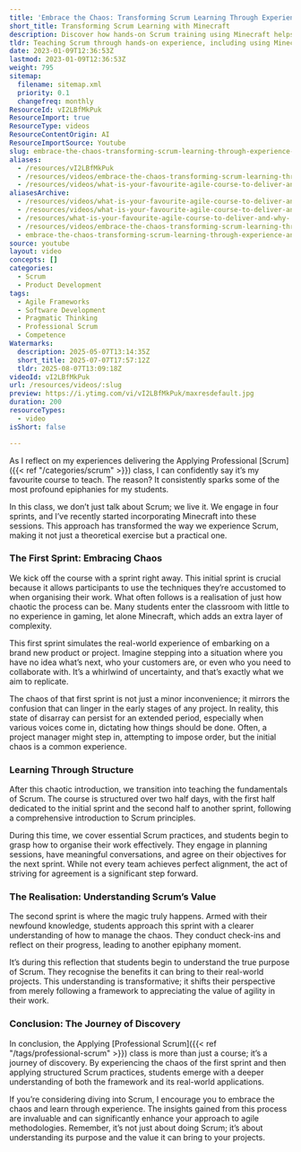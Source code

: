```yaml
---
title: 'Embrace the Chaos: Transforming Scrum Learning Through Experience and Minecraft'
short_title: Transforming Scrum Learning with Minecraft
description: Discover how hands-on Scrum training using Minecraft helps learners experience project chaos, apply agile principles, and gain practical insights into effective teamwork.
tldr: Teaching Scrum through hands-on experience, including using Minecraft, helps participants move from initial chaos to a clear understanding of Scrum’s value. Students first experience confusion similar to real project starts, then learn to apply Scrum principles, leading to practical insights and improved teamwork. Development managers should consider experiential learning to help teams internalise agile practices and appreciate their real-world benefits.
date: 2023-01-09T12:36:53Z
lastmod: 2023-01-09T12:36:53Z
weight: 795
sitemap:
  filename: sitemap.xml
  priority: 0.1
  changefreq: monthly
ResourceId: vI2LBfMkPuk
ResourceImport: true
ResourceType: videos
ResourceContentOrigin: AI
ResourceImportSource: Youtube
slug: embrace-the-chaos-transforming-scrum-learning-through-experience-and-minecraft
aliases:
  - /resources/vI2LBfMkPuk
  - /resources/videos/embrace-the-chaos-transforming-scrum-learning-through-experience-and-minecraft
  - /resources/videos/what-is-your-favourite-agile-course-to-deliver-and-why
aliasesArchive:
  - /resources/videos/what-is-your-favourite-agile-course-to-deliver-and-why
  - /resources/videos/what-is-your-favourite-agile-course-to-deliver-and-why-
  - /resources/what-is-your-favourite-agile-course-to-deliver-and-why-
  - /resources/videos/embrace-the-chaos-transforming-scrum-learning-through-experience-and-minecraft
  - embrace-the-chaos-transforming-scrum-learning-through-experience-and-minecraft
source: youtube
layout: video
concepts: []
categories:
  - Scrum
  - Product Development
tags:
  - Agile Frameworks
  - Software Development
  - Pragmatic Thinking
  - Professional Scrum
  - Competence
Watermarks:
  description: 2025-05-07T13:14:35Z
  short_title: 2025-07-07T17:57:12Z
  tldr: 2025-08-07T13:09:18Z
videoId: vI2LBfMkPuk
url: /resources/videos/:slug
preview: https://i.ytimg.com/vi/vI2LBfMkPuk/maxresdefault.jpg
duration: 200
resourceTypes:
  - video
isShort: false

---
```

As I reflect on my experiences delivering the Applying Professional [Scrum]({{< ref "/categories/scrum" >}}) class, I can confidently say it’s my favourite course to teach. The reason? It consistently sparks some of the most profound epiphanies for my students. 

In this class, we don’t just talk about Scrum; we live it. We engage in four sprints, and I’ve recently started incorporating Minecraft into these sessions. This approach has transformed the way we experience Scrum, making it not just a theoretical exercise but a practical one.

### The First Sprint: Embracing Chaos

We kick off the course with a sprint right away. This initial sprint is crucial because it allows participants to use the techniques they’re accustomed to when organising their work. What often follows is a realisation of just how chaotic the process can be. Many students enter the classroom with little to no experience in gaming, let alone Minecraft, which adds an extra layer of complexity.

This first sprint simulates the real-world experience of embarking on a brand new product or project. Imagine stepping into a situation where you have no idea what’s next, who your customers are, or even who you need to collaborate with. It’s a whirlwind of uncertainty, and that’s exactly what we aim to replicate. 

The chaos of that first sprint is not just a minor inconvenience; it mirrors the confusion that can linger in the early stages of any project. In reality, this state of disarray can persist for an extended period, especially when various voices come in, dictating how things should be done. Often, a project manager might step in, attempting to impose order, but the initial chaos is a common experience.

### Learning Through Structure

After this chaotic introduction, we transition into teaching the fundamentals of Scrum. The course is structured over two half days, with the first half dedicated to the initial sprint and the second half to another sprint, following a comprehensive introduction to Scrum principles.

During this time, we cover essential Scrum practices, and students begin to grasp how to organise their work effectively. They engage in planning sessions, have meaningful conversations, and agree on their objectives for the next sprint. While not every team achieves perfect alignment, the act of striving for agreement is a significant step forward.

### The Realisation: Understanding Scrum’s Value

The second sprint is where the magic truly happens. Armed with their newfound knowledge, students approach this sprint with a clearer understanding of how to manage the chaos. They conduct check-ins and reflect on their progress, leading to another epiphany moment. 

It’s during this reflection that students begin to understand the true purpose of Scrum. They recognise the benefits it can bring to their real-world projects. This understanding is transformative; it shifts their perspective from merely following a framework to appreciating the value of agility in their work.

### Conclusion: The Journey of Discovery

In conclusion, the Applying [Professional Scrum]({{< ref "/tags/professional-scrum" >}}) class is more than just a course; it’s a journey of discovery. By experiencing the chaos of the first sprint and then applying structured Scrum practices, students emerge with a deeper understanding of both the framework and its real-world applications. 

If you’re considering diving into Scrum, I encourage you to embrace the chaos and learn through experience. The insights gained from this process are invaluable and can significantly enhance your approach to agile methodologies. Remember, it’s not just about doing Scrum; it’s about understanding its purpose and the value it can bring to your projects.
